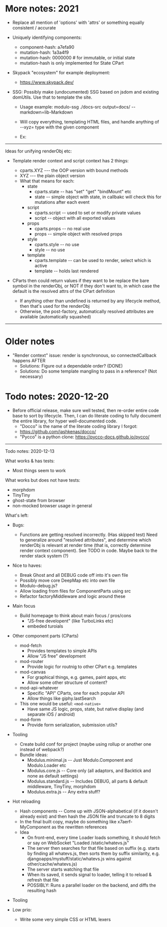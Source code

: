 # More notes: 2021

- Replace all mention of 'options' with 'attrs' or something equally consistent
  / accurate

- Uniquely identifying components:
    - component-hash: a7efa90
    - mutation-hash: 1a3a4f9
    - mutation-hash: 0000000 # for immutable, or initial state
    - mutation-hash is only implemented for State CPart

- Skypack "ecosystem" for example deployment:
    - https://www.skypack.dev/

- SSG: Possibly make (undocumented) SSG based on jsdom and existing domUtils.
  Use that to template the site.
    - Usage example:
        modulo-ssg ./docs-src output=docs/ --markdown=lib-Markdown
    - Will copy everything, templating HTML files, and handle anything of
      --xyz= type with the given component
    - Ex:

      <component name="Markdown">
        <template>
            {{ text|markdown }}
        </template>
        <props
            text:=String
        ></props>
        <script>
        </script>
      </component>



---

Ideas for unifying renderObj etc:

- Template render context and script context has 2 things:
    - cparts.XYZ --- the OOP version with bound methods
    - XYZ --- the plain object version
    - What that means for each:
        - state
            - cparts.state -- has "set" "get" "bindMount" etc
            - state -- simple object with state, in callbakc will check this
              for mutations after each event
        - script
            - cparts.script -- used to set or modify private values
            - script -- object with all exported values
        - props
            - cparts.props -- no real use
            - props -- simple object with resolved props
        - style
            - cparts.style -- no use
            - style -- no use
        - template
            - cparts.template -- can be used to render, select which is active
            - template -- holds last rendered

- CParts then could return values if they want to be replace the bare symbol in
  the renderObj, or NOT if they don't want to, in which case the default is the
  resolved attrs of the CPart definition
    - If anything other than undefined is returned by any lifecycle method,
      then that's used for the renderObj
    - Otherwise, the post-factory, automatically resolved attributes are
      available (automatically squashed)

---

# Older notes

- "Render context" issue: render is synchronous, so connectedCallback happens
  AFTER
    - Solutions: Figure out a dependable order? (DONE)
    - Solutions: Do some template mangling to pass in a reference? (Not necessary)


# Todo notes: 2020-12-20

- Before official release, make sure well tested, then re-order entire code
  base to sort by lifecycle. Then, I can do literate coding to fully document
  the entire library, for hyper well-documented code.
    - "Docco" is the name of the literate coding library I forgot:
    - https://github.com/jashkenas/docco/
    - "Pycco" is a python clone: https://pycco-docs.github.io/pycco/


---

Todo notes: 2020-12-13

What works & has tests:
- Most things seem to work

What works but does not have tests:
- morphdom
- TinyTiny
- ghost-state from browser
- non-mocked browser usage in general

What's left:
- Bugs:
    - Functions are getting resolved incorrectly. (Has skipped test) Need to
      generalize around "resolved attributes", and determine which renderObj is
      relevant at render time (that is, correctly determine render context
      component). See TODO in code. Maybe back to the render stack system (?)
- Nice to haves:
    - Break Ghost and all DEBUG code off into it's own file
    - Possibly move core DeepMap etc into own file
    - Modulo-debug.js?
    - Allow loading from files for ComponentParts using src
    - Refactor factoryMiddleware and logic around these
- Main focus
    - Build homepage to think about main focus / pros/cons
        - "JS-free developent" (like TurboLinks etc)
        - embeded turoials
- Other component parts (CParts)
    - mod-fetch
        - Provides templates to simple APIs
        - Allow "JS free" development
    - mod-router
        - Provide logic for routnig to other CPart e.g. templates
    - mod-canvas
        - For graphical things, e.g. games, paint apps, etc
        - Allow some other structure of content?
    - mod-api-whatever
        - Specific "API" CParts, one for each popular API
        - Allow things like giphy.lastSearch
    - This one would be useful: `<mod-native>`
        - Have same JS logic, props, state, but native display (and separate
          iOS / android)
    - mod-form
        - Provide form serialization, submission utils?
- Tooling
    - Create build conf for project (maybe using rollup or another one instead
      of webpack?)
    - Bundle ideas:
        - Modulus.minimal.js -- Just Modulo.Component and Modulo.Loader etc
        - Modulus.core.js -- Core only (all adaptors, and Backtick and none as
                             default settings)
        - Modulus.standard.js -- Includes DEBUG, all parts & default
                                 middleware, TinyTiny, morphdom
        - Modulus.extra.js -- Any extra stuff?
- Hot reloading
    - Hash components -- Come up with JSON-alphabetical (if it doesn't
      already exist) and then hash the JSON file and truncate to 8
      digits
    - In the final built copy, maybe do something like
      x7aerf-MyComponent as the rewritten references
    - Idea
      - On front-end, every time Loader loads something, it should
        fetch or say on WebSocket "Loaded /static/whatevs.js"
      - The server then searches for that file based on suffix (e.g.
        starts by finding all whatevs.js, then sorts them by suffix
        similarity, e.g. djangoapps/mystuff/static/whatevs.js wins
        against other/cache/whatevs.js)
      - The server starts watching that file
      - When its saved, it sends signal to loader, telling it to
        reload & refresh that file
      - POSSIBLY: Runs a parallel loader on the backend, and diffs the
        resulting hash

- Tooling
- Low prio:
    - Write some very simple CSS or HTML lexers

